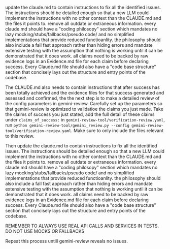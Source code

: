 update the claude.md to contain instructions to fix all the identified issues. The instructions should be detailed enough so that a new LLM could implement the instructions with no other context than the CLAUDE.md and the files it points to. remove all outdate or extraneous information. every claude.md should have a "coding philosopy" section which mandates no lazy mocking/stubs/fallbacks/pseudo code/ and no simplified implementations that provide reduced functioanlity. the philosophy should also include a fall fast approach rather than hiding errors and mandate extensive testing with the assumption that nothing is working until it can be demonstrated that it does work. all claims need to be backed by raw evidence logs in an Evidence.md file for each claim before declaring success. Every Claude.md file should also have a "code base structure" section that concisely lays out the structure and entry points of the codebase. 

The CLAUDE.md also needs to contain instructions that after success has been totally achieved and the evidence files for that success generated and assessed and confirmed, the the next step is to make a detailed review of the config parameters in gemini-review. Carefully set up the parameters so that gemini-review is optimized to validatioe the claims you just made. Take the claims of success you just stated, add the full detail of these claims under `claims_of_success:` in `gemini-review-tool/verification-review.yaml`, run `python gemini-review-tool/gemini_review.py --config gemini-review-tool/verification-review.yaml`. Make sure to only include the files relevant to this review. 

Then update the claude.md to contain instructions to fix all the identified issues. The instructions should be detailed enough so that a new LLM could implement the instructions with no other context than the CLAUDE.md and the files it points to. remove all outdate or extraneous information. every claude.md should have a "coding philosopy" section which mandates no lazy mocking/stubs/fallbacks/pseudo code/ and no simplified implementations that provide reduced functioanlity. the philosophy should also include a fall fast approach rather than hiding errors and mandate extensive testing with the assumption that nothing is working until it can be demonstrated that it does work. all claims need to be backed by raw evidence logs in an Evidence.md file for each claim before declaring success. Every Claude.md file should also have a "code base structure" section that concisely lays out the structure and entry points of the codebase. 

REMEMBER TO ALWAYS USE REAL API CALLS AND SERVICES IN TESTS. DO NOT USE MOCKS OR FALLBACKS

Repeat this process untill gemini-review reveals no issues.

